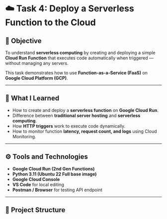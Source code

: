 # ☁️ Task 4: Deploy a Serverless Function to the Cloud

## 🎯 Objective
To understand **serverless computing** by creating and deploying a simple **Cloud Run Function** that executes code automatically when triggered — without managing any servers.

This task demonstrates how to use **Function-as-a-Service (FaaS)** on **Google Cloud Platform (GCP)**.

---

## 🧠 What I Learned
- How to create and deploy a **serverless function** on **Google Cloud Run**.
- Difference between **traditional server hosting** and **serverless computing**.
- How **HTTP triggers** work to execute code dynamically.
- How to monitor function **latency, request count, and logs** using Cloud Monitoring.

---

## ⚙️ Tools and Technologies
- **Google Cloud Run (2nd Gen Functions)**
- **Python 3.11 (Ubuntu 22 Full base image)**
- **Google Cloud Console**
- **VS Code** for local editing
- **Postman / Browser** for testing API endpoint

---

## 📂 Project Structure
